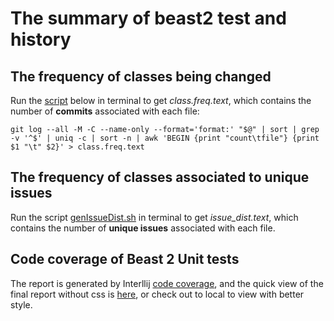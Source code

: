 # The summary of beast2 test and history

## The frequency of classes being changed

Run the [script](https://github.com/garybernhardt/dotfiles/blob/master/bin/git-churn) 
below in terminal to get _class.freq.text_, which contains the number of __commits__ associated with each file:

```batch
git log --all -M -C --name-only --format='format:' "$@" | sort | grep -v '^$' | uniq -c | sort -n | awk 'BEGIN {print "count\tfile"} {print $1 "\t" $2}' > class.freq.text
```

## The frequency of classes associated to unique issues

Run the script [genIssueDist.sh](https://github.com/CompEvol/beast2report/blob/master/genIssueDist.sh) 
in terminal to get *issue_dist.text*, which contains the number of __unique issues__ associated with each file.

## Code coverage of Beast 2 Unit tests

The report is generated by Interllij [code coverage](https://www.jetbrains.com/help/idea/2016.1/code-coverage.html), 
and the quick view of the final report without css is [here](http://htmlpreview.github.com/?https://github.com/CompEvol/beast2report/blob/master/code_coverage/index.html), 
or check out to local to view with better style.
